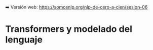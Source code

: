 ➡️ Versión web: https://somosnlp.org/nlp-de-cero-a-cien/sesion-06

# Transformers y modelado del lenguaje
